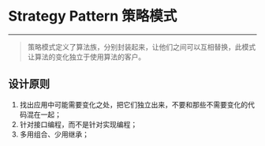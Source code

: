 
# Strategy Pattern 策略模式 

---
 > 策略模式定义了算法族，分别封装起来，让他们之间可以互相替换，此模式让算法的变化独立于使用算法的客户。
 
## 设计原则
1. 找出应用中可能需要变化之处，把它们独立出来，不要和那些不需要变化的代码混在一起；
2. 针对接口编程，而不是针对实现编程；
3. 多用组合、少用继承；